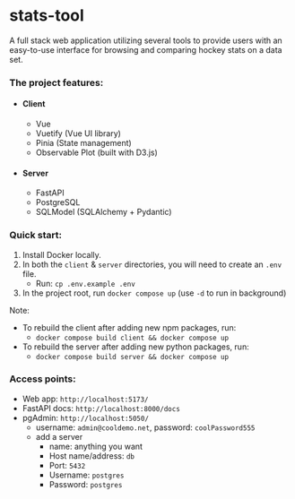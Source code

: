 # stats-tool

A full stack web application utilizing several tools to provide users with an easy-to-use interface for browsing and comparing hockey stats on a data set.

### The project features:
- #### Client
  - Vue
  - Vuetify (Vue UI library)
  - Pinia (State management)
  - Observable Plot (built with D3.js)
- #### Server
  - FastAPI
  - PostgreSQL
  - SQLModel (SQLAlchemy + Pydantic)

### Quick start:

1. Install Docker locally.
2. In both the `client` & `server` directories, you will need to create an `.env` file.
   - Run: `cp .env.example .env`
3. In the project root, run `docker compose up` (use `-d` to run in background)

Note:
   - To rebuild the client after adding new npm packages, run:
     - `docker compose build client && docker compose up`
   - To rebuild the server after adding new python packages, run:
     - `docker compose build server && docker compose up`


### Access points:
- Web app: `http://localhost:5173/`
- FastAPI docs: `http://localhost:8000/docs`
- pgAdmin: `http://localhost:5050/` 
  - username: `admin@cooldemo.net`, password: `coolPassword555`
  - add a server
    - name: anything you want
    - Host name/address: `db`
    - Port: `5432`
    - Username: `postgres`
    - Password: `postgres`


